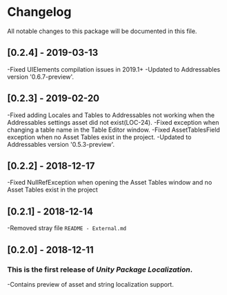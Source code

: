 # Changelog
All notable changes to this package will be documented in this file.

## [0.2.4] - 2019-03-13
-Fixed UIElements compilation issues in 2019.1+
-Updated to Addressables version '0.6.7-preview'.

## [0.2.3] - 2019-02-20
-Fixed adding Locales and Tables to Addressables not working when the Addressables settings asset did not exist(LOC-24).
-Fixed exception when changing a table name in the Table Editor window.
-Fixed AssetTablesField exception when no Asset Tables exist in the project.
-Updated to Addressables version '0.5.3-preview'.

## [0.2.2] - 2018-12-17
-Fixed NullRefException when opening the Asset Tables window and no Asset Tables exist in the project

## [0.2.1] - 2018-12-14
-Removed stray file `README - External.md`

## [0.2.0] - 2018-12-11

### This is the first release of *Unity Package Localization*.
-Contains preview of asset and string localization support.
